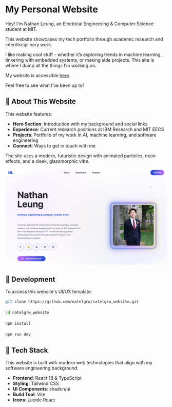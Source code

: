 # My Personal Website

Hey! I'm Nathan Leung, an Electrical Engineering & Computer Science student at MIT.

This website showcases my tech portfolio through academic research and interdisciplinary work.

I like making cool stuff - whether it’s exploring trends in machine learning, tinkering with embedded systems, or making side projects. This site is where I dump all the things I’m working on. 

My website is accessible [here](https://natelgrw.com).

Feel free to see what I’ve been up to!

## 🎷 About This Website

This website features:
- **Hero Section**: Introduction with my background and social links
- **Experience**: Current research positions at IBM Research and MIT EECS
- **Projects**: Portfolio of my work in AI, machine learning, and software engineering
- **Connect**: Ways to get in touch with me

The site uses a modern, futuristic design with animated particles, neon effects, and a sleek, glassmorphic vibe.


![Website Preview](./public/images/website_prv.png)


## 🏒 Development

To access this website's UI/UX template:

```bash
git clone https://github.com/natelgrw/natelgrw_website.git

cd natelgrw_website

npm install

npm run dev
```

## 🦫 Tech Stack

This website is built with modern web technologies that align with my software engineering background:

- **Frontend**: React 18 & TypeScript
- **Styling**: Tailwind CSS
- **UI Components**: shadcn/ui
- **Build Tool**: Vite
- **Icons**: Lucide React
